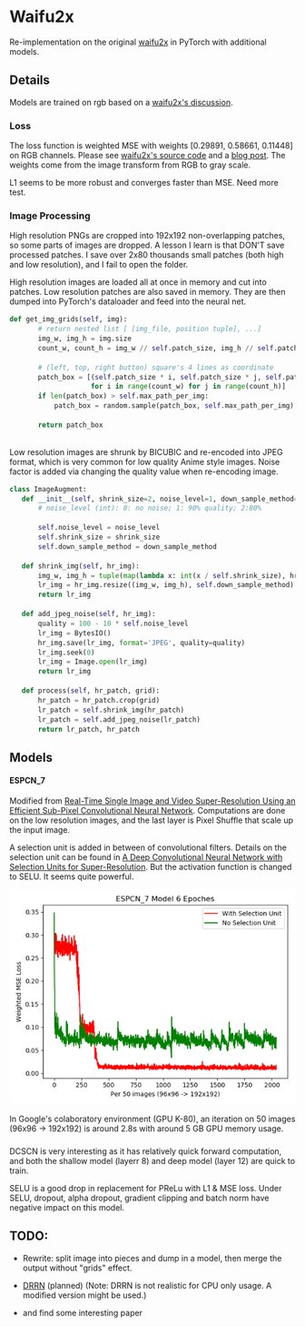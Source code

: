 # Waifu2x

 Re-implementation on the original [waifu2x](https://github.com/nagadomi/waifu2x) in PyTorch with additional models. 
 
 ## Details
 Models are trained on rgb based on a [waifu2x's discussion](https://github.com/nagadomi/waifu2x/issues/92). 
 
 ### Loss
The loss function is weighted MSE with weights [0.29891, 0.58661, 0.11448] on RGB channels. Please see [waifu2x's source code](https://github.com/nagadomi/waifu2x/blob/master/train.lua#L109) and a [blog post](https://blog.csdn.net/AIchipmunk/article/details/53704139).  The weights come from the image transform from RGB to gray scale.
 
 L1 seems to be more robust and converges faster than MSE. Need more test. 
 
 ### Image Processing
 High resolution PNGs are cropped into 192x192 non-overlapping patches, so some parts of images are dropped. A lesson I learn is that DON'T save processed patches. I save over 2x80 thousands small patches (both high and low resolution), and I fail to open the folder. 
 
 High resolution images are loaded all at once in memory and cut into patches. Low resolution patches are also saved in  memory. They are then dumped into PyTorch's dataloader and feed into the neural net. 
 
 ````python
def get_img_grids(self, img):
        # return nested list [ [img_file, position tuple], ...]
        img_w, img_h = img.size
        count_w, count_h = img_w // self.patch_size, img_h // self.patch_size

        # (left, top, right button) square's 4 lines as coordinate
        patch_box = [(self.patch_size * i, self.patch_size * j, self.patch_size * (i + 1), self.patch_size * (j + 1))
                     for i in range(count_w) for j in range(count_h)]
        if len(patch_box) > self.max_path_per_img:
            patch_box = random.sample(patch_box, self.max_path_per_img)

        return patch_box    
        
````
 
Low resolution images are shrunk by BICUBIC and  re-encoded into JPEG format, which is very common for low quality Anime style images. Noise factor is added via changing the quality value when re-encoding image. 
 
 ```python
class ImageAugment:
    def __init__(self, shrink_size=2, noise_level=1, down_sample_method=Image.BICUBIC):
        # noise_level (int): 0: no noise; 1: 90% quality; 2:80%

        self.noise_level = noise_level
        self.shrink_size = shrink_size
        self.down_sample_method = down_sample_method

    def shrink_img(self, hr_img):
        img_w, img_h = tuple(map(lambda x: int(x / self.shrink_size), hr_img.size))
        lr_img = hr_img.resize((img_w, img_h), self.down_sample_method)
        return lr_img

    def add_jpeg_noise(self, hr_img):
        quality = 100 - 10 * self.noise_level
        lr_img = BytesIO()
        hr_img.save(lr_img, format='JPEG', quality=quality)
        lr_img.seek(0)
        lr_img = Image.open(lr_img)
        return lr_img

    def process(self, hr_patch, grid):
        hr_patch = hr_patch.crop(grid)
        lr_patch = self.shrink_img(hr_patch)
        lr_patch = self.add_jpeg_noise(lr_patch)
        return lr_patch, hr_patch
```
 
 ## Models
 

 #### ESPCN_7
Modified from [Real-Time Single Image and Video Super-Resolution Using an Efficient Sub-Pixel Convolutional Neural Network](https://arxiv.org/abs/1609.05158).  Computations are done on the low resolution images, and the  last layer is Pixel Shuffle that scale up the input image. 

A selection unit is added in between of convolutional filters.  Details on the selection unit can be found in [A Deep Convolutional Neural Network with Selection Units for Super-Resolution](http://openaccess.thecvf.com/content_cvpr_2017_workshops/w12/papers/Choi_A_Deep_Convolutional_CVPR_2017_paper.pdf). But the activation function is changed to SELU. It seems quite powerful.

![ESPCN_7 Loss](./Readme_imgs/ESPCN_7_loss.png) 


 
 In Google's colaboratory environment (GPU K-80), an iteration on 50 images (96x96 -> 192x192) is around 2.8s with around 5 GB GPU memory usage. 
 


 ###
 DCSCN is very interesting as it  has relatively quick forward computation, and  both the shallow model (layerr 8) and deep model (layer 12) are quick to train.
 
 SELU is a good drop in replacement for PReLu with L1 & MSE loss. Under SELU, dropout, alpha dropout, gradient clipping and batch norm have negative impact on this model. 
 
 
 ## TODO: 
 * Rewrite: split image into pieces and dump in a model, then merge the output without "grids" effect. 
 
 * [DRRN](http://cvlab.cse.msu.edu/pdfs/Tai_Yang_Liu_CVPR2017.pdf) (planned)
 (Note: DRRN is not realistic for CPU only usage. A modified version might be used.)
 * and find some interesting paper
 
 